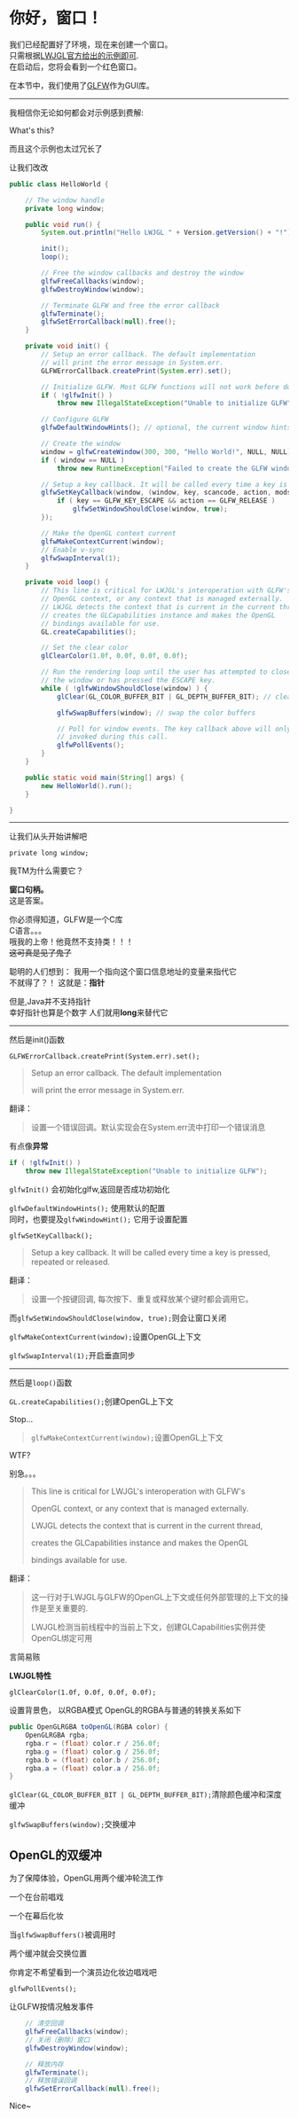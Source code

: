 # 你好，窗口！

我们已经配置好了环境，现在来创建一个窗口。  
只需根据[LWJGL官方给出的示例即可](https://www.lwjgl.org/guide).  
在启动后，您将会看到一个红色窗口。

在本节中，我们使用了[GLFW](https://www.glfw.org)作为GUI库。

---

我相信你无论如何都会对示例感到费解:

What's this?

而且这个示例也太过冗长了

让我们改改

```java
public class HelloWorld {

    // The window handle
    private long window;

    public void run() {
        System.out.println("Hello LWJGL " + Version.getVersion() + "!");

        init();
        loop();

        // Free the window callbacks and destroy the window
        glfwFreeCallbacks(window);
        glfwDestroyWindow(window);

        // Terminate GLFW and free the error callback
        glfwTerminate();
        glfwSetErrorCallback(null).free();
    }

    private void init() {
        // Setup an error callback. The default implementation
        // will print the error message in System.err.
        GLFWErrorCallback.createPrint(System.err).set();

        // Initialize GLFW. Most GLFW functions will not work before doing this.
        if ( !glfwInit() )
            throw new IllegalStateException("Unable to initialize GLFW");

        // Configure GLFW
        glfwDefaultWindowHints(); // optional, the current window hints are already the default

        // Create the window
        window = glfwCreateWindow(300, 300, "Hello World!", NULL, NULL);
        if ( window == NULL )
            throw new RuntimeException("Failed to create the GLFW window");

        // Setup a key callback. It will be called every time a key is pressed, repeated or released.
        glfwSetKeyCallback(window, (window, key, scancode, action, mods) -> {
            if ( key == GLFW_KEY_ESCAPE && action == GLFW_RELEASE )
                glfwSetWindowShouldClose(window, true);
        });

        // Make the OpenGL context current
        glfwMakeContextCurrent(window);
        // Enable v-sync
        glfwSwapInterval(1);
	}

    private void loop() {
        // This line is critical for LWJGL's interoperation with GLFW's
        // OpenGL context, or any context that is managed externally.
        // LWJGL detects the context that is current in the current thread,
        // creates the GLCapabilities instance and makes the OpenGL
        // bindings available for use.
        GL.createCapabilities();

        // Set the clear color
        glClearColor(1.0f, 0.0f, 0.0f, 0.0f);

        // Run the rendering loop until the user has attempted to close
        // the window or has pressed the ESCAPE key.
        while ( !glfwWindowShouldClose(window) ) {
            glClear(GL_COLOR_BUFFER_BIT | GL_DEPTH_BUFFER_BIT); // clear the framebuffer

            glfwSwapBuffers(window); // swap the color buffers

            // Poll for window events. The key callback above will only be
            // invoked during this call.
            glfwPollEvents();
        }
    }

    public static void main(String[] args) {
        new HelloWorld().run();
    }

}
```

---

让我们从头开始讲解吧

`private long window;`

我TM为什么需要它？

**窗口句柄。**  
这是答案。

你必须得知道，GLFW是一个C库  
C语言。。。  
哦我的上帝！他竟然不支持类！！！  
~~这可真是见了鬼了~~

聪明的人们想到：
我用一个指向这个窗口信息地址的变量来指代它  
不就得了？！
这就是：**指针**

但是,Java并不支持指针  
幸好指针也算是个数字
人们就用**long**来替代它

---

然后是init()函数

`GLFWErrorCallback.createPrint(System.err).set();`

> Setup an error callback. The default implementation
>
> will print the error message in System.err.

翻译：

> 设置一个错误回调。默认实现会在System.err流中打印一个错误消息

有点像**异常**

```java
if ( !glfwInit() )
    throw new IllegalStateException("Unable to initialize GLFW");
```

`glfwInit()` 会初始化glfw,返回是否成功初始化

`glfwDefaultWindowHints();` 使用默认的配置  
同时，也要提及`glfwWindowHint();` 它用于设置配置

`glfwSetKeyCallback();`

> Setup a key callback. It will be called every time a key is pressed, repeated or released.

翻译：

> 设置一个按键回调, 每次按下、重复或释放某个键时都会调用它。

而`glfwSetWindowShouldClose(window, true);`则会让窗口关闭

`glfwMakeContextCurrent(window);`设置OpenGL上下文

`glfwSwapInterval(1);`开启垂直同步

---

然后是`loop()`函数

`GL.createCapabilities();`创建OpenGL上下文

Stop...

> `glfwMakeContextCurrent(window);`设置OpenGL上下文

WTF?

别急。。。

> This line is critical for LWJGL's interoperation with GLFW's
>
> OpenGL context, or any context that is managed externally.
>
> LWJGL detects the context that is current in the current thread,
>
> creates the GLCapabilities instance and makes the OpenGL
>
> bindings available for use.

翻译：

> 这一行对于LWJGL与GLFW的OpenGL上下文或任何外部管理的上下文的操作是至关重要的.
>
> LWJGL检测当前线程中的当前上下文，创建GLCapabilities实例并使OpenGL绑定可用

言简易赅

**LWJGL特性**

`glClearColor(1.0f, 0.0f, 0.0f, 0.0f);`

设置背景色， 以RGBA模式
OpenGL的RGBA与普通的转换关系如下

```java
public OpenGLRGBA toOpenGL(RGBA color) {
    OpenGLRGBA rgba;
    rgba.r = (float) color.r / 256.0f;
    rgba.g = (float) color.g / 256.0f;
    rgba.b = (float) color.b / 256.0f;
    rgba.a = (float) color.a / 256.0f;
}
```

`glClear(GL_COLOR_BUFFER_BIT | GL_DEPTH_BUFFER_BIT);`清除颜色缓冲和深度缓冲

`glfwSwapBuffers(window);`交换缓冲

## OpenGL的双缓冲

为了保障体验，OpenGL用两个缓冲轮流工作

一个在台前唱戏

一个在幕后化妆

当`glfwSwapBuffers()`被调用时

两个缓冲就会交换位置

你肯定不希望看到一个演员边化妆边唱戏吧

`glfwPollEvents();`

让GLFW按情况触发事件

```java
    // 清空回调
    glfwFreeCallbacks(window);
    // 关闭（删除）窗口
    glfwDestroyWindow(window);

    // 释放内存
    glfwTerminate();
    // 释放错误回调
    glfwSetErrorCallback(null).free();
```
Nice~
